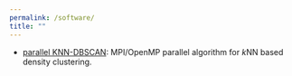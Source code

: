 ```yaml
---
permalink: /software/
title: ""
---
```


- [parallel KNN-DBSCAN](https://github.com/ut-padas/knndbscan): MPI/OpenMP parallel algorithm for $k$NN based density clustering.


